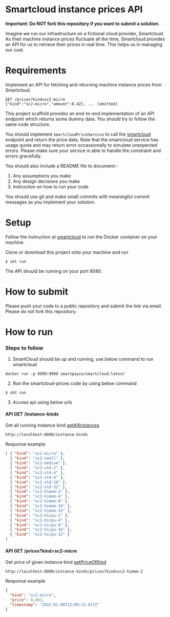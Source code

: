 # Smartcloud instance prices API

**Important: Do NOT fork this repository if you want to submit a solution.**

Imagine we run our infrastructure on a fictional cloud provider, Smartcloud. As their machine instance prices fluctuate all the time, Smartcloud provides an API for us to retrieve their prices in real time. This helps us in managing our cost.

# Requirements

Implement an API for fetching and returning machine instance prices from Smartcloud.

```
GET /prices?kind=sc2-micro
{"kind":"sc2-micro","amount":0.42}, ... (omitted)
```

This project scaffold provides an end-to-end implementation of an API endpoint which returns some dummy data. You should try to follow the same code structure.

You should implement `SmartcloudPriceService` to call the [smartcloud](https://hub.docker.com/r/smartpayco/smartcloud) endpoint and return the price data. Note that the smartcloud service has usage quota and may return error occassionally to simulate unexpected errors. Please make sure your service is able to handle the constraint and errors gracefully.

You should also include a README file to document:-
1. Any assumptions you make
1. Any design decisions you make
1. Instruction on how to run your code

You should use git and make small commits with meaningful commit messages as you implement your solution.

# Setup

Follow the instruction at [smartcloud](https://hub.docker.com/r/smartpayco/smartcloud) to run the Docker container on your machine.

Clone or download this project onto your machine and run

```
$ sbt run
```

The API should be running on your port 8080.

# How to submit

Please push your code to a public repository and submit the link via email. Please do not fork this repository.


# How to run
### Steps to follow
1. SmartCloud should be up and running, use below command to run smartcloud
```
docker run -p 9999:9999 smartpayco/smartcloud:latest
```
2. Run the smartcloud-prices code by using below command
```
$ sbt run
```
3. Access api using below urls
#### API GET /instance-kinds
Get all running instance kind [getAllInstances](http://localhost:8080/instance-kinds)
```
http://localhost:8080/instance-kinds
```
 Response example
```json
[ { "kind": "sc2-micro" }, 
  { "kind": "sc2-small" },
  { "kind": "sc2-medium" },
  { "kind": "sc2-std-2" },
  { "kind": "sc2-std-4" },
  { "kind": "sc2-std-8" },
  { "kind": "sc2-std-16" },
  { "kind": "sc2-std-32" },
  { "kind": "sc2-himem-2" },
  { "kind": "sc2-himem-4" },
  { "kind": "sc2-himem-8" },
  { "kind": "sc2-himem-16" },
  { "kind": "sc2-himem-32" },
  { "kind": "sc2-hicpu-2" },
  { "kind": "sc2-hicpu-4" },
  { "kind": "sc2-hicpu-8" },
  { "kind": "sc2-hicpu-16" },
  { "kind": "sc2-hicpu-32" }
]
```
#### API GET /prices?kind=sc2-micro
Get price of given instance kind [getPriceOfKind](http://localhost:8080/instance-kinds/prices?kind=sc2-himem-2)
```text
http://localhost:8080/instance-kinds/prices?kind=sc2-himem-2
```
Response example
```json
{
  "kind": "sc2-micro",
  "price": 0.883,
  "timestamp": "2022-01-08T13:09:13.917Z"
}
```